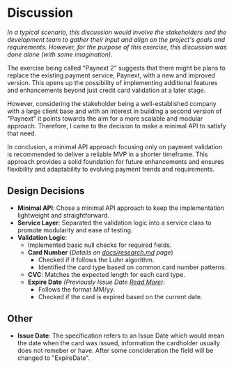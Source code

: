 # Discussion

_In a typical scenario, this discussion would involve the stakeholders and the development team to gather
their input and align on the project's goals and requirements. However, for the purpose of this exercise,
this discussion was done alone (with some imagination)._

The exercise being called "Paynext 2" suggests that there might be plans to replace the
existing payment service, Paynext, with a new and improved version. This opens up the possibility of implementing
additional features and enhancements beyond just credit card validation at a later stage.

However, considering the stakeholder being a well-established company with a large client base and with an interest in building
a second version of "Paynext" it points towards the aim for a more scalable and modular approach.
Therefore, I came to the decision to make a minimal API to satisfy that need.

In conclusion, a minimal API approach focusing only on payment validation is recommended to deliver a reliable MVP
in a shorter timeframe. This approach provides a solid foundation for future enhancements and ensures
flexibility and adaptability to evolving payment trends and requirements.

## Design Decisions

- **Minimal API**: Chose a minimal API approach to keep the implementation lightweight and straightforward.
- **Service Layer**: Separated the validation logic into a service class to promote modularity and ease of testing.
- **Validation Logic**:
  - Implemented basic null checks for required fields.
  - **Card Number** (_Details on [docs/research.md](research.md) page_)
    - Checked if it follows the Luhn algorithm.
    - Identified the card type based on common card number patterns.
  - **CVC**: Matches the expected length for each card type.
  - **Expire Date** _(Previously Issue Date [Read More](#other))_:
    - Follows the format MM/yy.
    - Checked if the card is expired based on the current date.

## Other

- **Issue Date**: The specification refers to an Issue Date which would mean the date when the card was issued, information the cardholder usually does not remeber or have. After some concideration the field will be changed to "ExpireDate".
